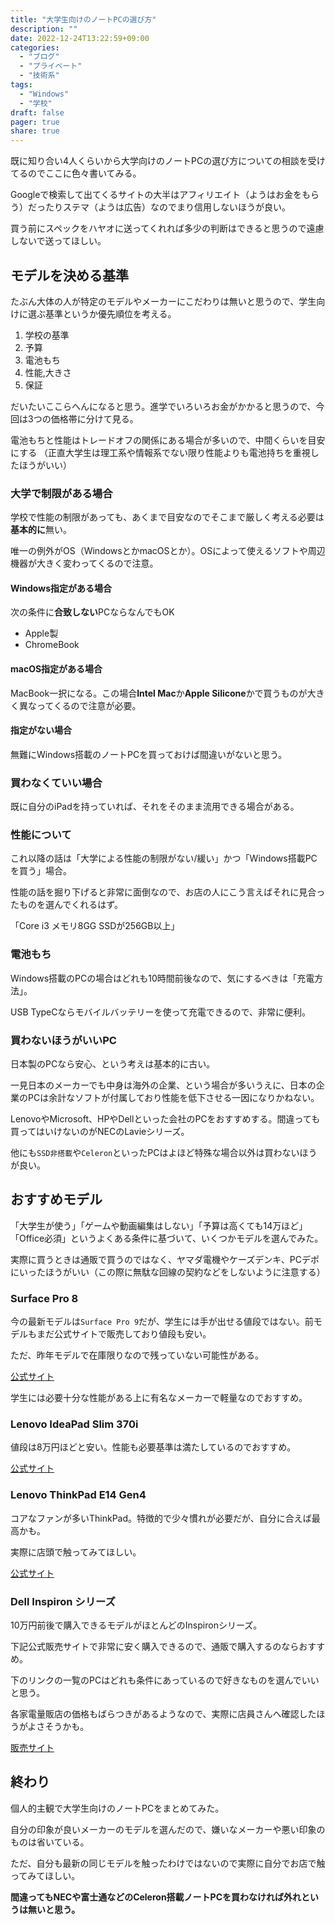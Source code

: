 ```yaml
---
title: "大学生向けのノートPCの選び方"
description: ""
date: 2022-12-24T13:22:59+09:00
categories:
  - "ブログ"
  - "プライベート"
  - "技術系"
tags:
  - "Windows"
  - "学校"
draft: false
pager: true
share: true
---
```


既に知り合い4人くらいから大学向けのノートPCの選び方についての相談を受けてるのでここに色々書いてみる。

Googleで検索して出てくるサイトの大半はアフィリエイト（ようはお金をもらう）だったりステマ（ようは広告）なのでまり信用しないほうが良い。

買う前にスペックをハヤオに送ってくれれば多少の判断はできると思うので遠慮しないで送ってほしい。

## モデルを決める基準

たぶん大体の人が特定のモデルやメーカーにこだわりは無いと思うので、学生向けに選ぶ基準というか優先順位を考える。

1. 学校の基準
2. 予算
3. 電池もち
4. 性能,大きさ
5. 保証

だいたいここらへんになると思う。進学でいろいろお金がかかると思うので、今回は3つの価格帯に分けて見る。

電池もちと性能はトレードオフの関係にある場合が多いので、中間くらいを目安にする
（正直大学生は理工系や情報系でない限り性能よりも電池持ちを重視したほうがいい）

### 大学で制限がある場合

学校で性能の制限があっても、あくまで目安なのでそこまで厳しく考える必要は**基本的に**無い。

唯一の例外がOS（WindowsとかmacOSとか）。OSによって使えるソフトや周辺機器が大きく変わってくるので注意。

#### Windows指定がある場合

次の条件に**合致しない**PCならなんでもOK

- Apple製
- ChromeBook

#### macOS指定がある場合

MacBook一択になる。この場合**Intel Mac**か**Apple Silicone**かで買うものが大きく異なってくるので注意が必要。

#### 指定がない場合

無難にWindows搭載のノートPCを買っておけば間違いがないと思う。

### 買わなくていい場合

既に自分のiPadを持っていれば、それをそのまま流用できる場合がある。

### 性能について

これ以降の話は「大学による性能の制限がない/緩い」かつ「Windows搭載PCを買う」場合。

性能の話を掘り下げると非常に面倒なので、お店の人にこう言えばそれに見合ったものを選んでくれるはず。

「Core i3 メモリ8GG SSDが256GB以上」

### 電池もち

Windows搭載のPCの場合はどれも10時間前後なので、気にするべきは「充電方法」。

USB TypeCならモバイルバッテリーを使って充電できるので、非常に便利。

### 買わないほうがいいPC

日本製のPCなら安心、という考えは基本的に古い。

一見日本のメーカーでも中身は海外の企業、という場合が多いうえに、日本の企業のPCは余計なソフトが付属しており性能を低下させる一因になりかねない。

LenovoやMicrosoft、HPやDellといった会社のPCをおすすめする。間違っても買ってはいけないのがNECのLavieシリーズ。

他にも`SSD非搭載`や`Celeron`といったPCはよほど特殊な場合以外は買わないほうが良い。

## おすすめモデル

「大学生が使う」「ゲームや動画編集はしない」「予算は高くても14万ほど」「Office必須」というよくある条件に基づいて、いくつかモデルを選んでみた。

実際に買うときは通販で買うのではなく、ヤマダ電機やケーズデンキ、PCデポにいったほうがいい（この際に無駄な回線の契約などをしないように注意する）

### Surface Pro 8

今の最新モデルは`Surface Pro 9`だが、学生には手が出せる値段ではない。前モデルもまだ公式サイトで販売しており値段も安い。

ただ、昨年モデルで在庫限りなので残っていない可能性がある。

[公式サイト](https://www.microsoft.com/ja-jp/d/surface-pro-8/8qwcrtq8v8xg)

学生には必要十分な性能がある上に有名なメーカーで軽量なのでおすすめ。


### Lenovo IdeaPad Slim 370i

値段は8万円ほどと安い。性能も必要基準は満たしているのでおすすめ。

[公式サイト](https://www.lenovo.com/jp/ja/p/laptops/ideapad/ideapad-slim-3-series/ideapad-3i-gen-7-(14-inch-intel)/len101i0052)

### Lenovo ThinkPad E14 Gen4

コアなファンが多いThinkPad。特徴的で少々慣れが必要だが、自分に合えば最高かも。

実際に店頭で触ってみてほしい。

[公式サイト](https://www.lenovo.com/jp/ja/p/laptops/thinkpad/thinkpad-e-series/thinkpad-e14-gen-4-(14-inch-intel)/len101t0042)


### Dell Inspiron シリーズ

10万円前後で購入できるモデルがほとんどのInspironシリーズ。

下記公式販売サイトで非常に安く購入できるので、通販で購入するのならおすすめ。

下のリンクの一覧のPCはどれも条件にあっているので好きなものを選んでいいと思う。

各家電量販店の価格もばらつきがあるようなので、実際に店員さんへ確認したほうがよさそうかも。

[販売サイト](https://www.dell.com/ja-jp/shop/%E3%83%87%E3%83%AB%E3%81%AE%E3%83%8E%E3%83%BC%E3%83%88%E3%83%91%E3%82%BD%E3%82%B3%E3%83%B3/sr/laptops/inspiron-laptops/microsoft-office-%E3%81%82%E3%82%8A?appliedRefinements=39970,37653,37654,37791,37680)

## 終わり

個人的主観で大学生向けのノートPCをまとめてみた。

自分の印象が良いメーカーのモデルを選んだので、嫌いなメーカーや悪い印象のものは省いている。

ただ、自分も最新の同じモデルを触ったわけではないので実際に自分でお店で触ってみてほしい。

**間違ってもNECや富士通などのCeleron搭載ノートPCを買わなければ外れというは無いと思う。**
